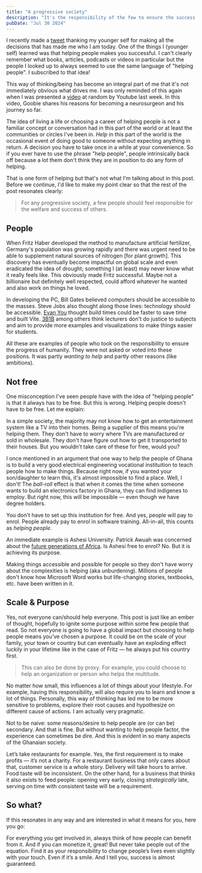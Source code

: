 ```yaml
---
title: "A progressive society"
description: "It's the responsibility of the few to ensure the success of the many."
pubDate: "Jul 30 2024"
---
```


I recently made a [tweet](https://x.com/_yogr/status/1812460239591010689) thanking my younger self for making all the decisions that has made me who I am today. One of the things I (younger self) learned was that helping people makes you successful. I can't clearly remember what books, articles, podcasts or videos in particular but the people I looked up to always seemed to use the same language of "helping people". I subscribed to that idea!

This way of thinking/being has become an integral part of me that it's not immediately obvious what drives me. I was only reminded of this again when I was presented a [video](https://www.youtube.com/watch?v=25LUF8GmbFU&t=130s) at random by Youtube last week. In this video, Goobie shares his reasons for becoming a neurosurgeon and his journey so far.

The idea of living a life or choosing a career of helping people is not a familiar concept or conversation had in this part of the world or at least the communities or circles I've been in. _Help_ in this part of the world is the occasional event of doing good to someone without expecting anything in return. A decision you have to take once in a while at your convenience. So if you ever have to use the phrase "help people", people intrinsically back off because a lot them don't think they are in position to do any form of helping.

That is one form of helping but that's not what I'm talking about in this post. Before we continue, I'd like to make my point clear so that the rest of the post resonates clearly:

> For any progressive society, a few people should feel responsible for the welfare and success of others.

## People

When Fritz Haber developed the method to manufacture artificial fertilizer, Germany's population was growing rapidly and there was urgent need to be able to supplement natural sources of nitrogen [for plant growth]. This discovery has eventually become impactful on global scale and even eradicated the idea of drought; something I (at least) may never know what it really feels like. This obviously made Fritz successful. Maybe not a billionaire but definitely well respected, could afford whatever he wanted and also work on things he loved.

In developing the PC, Bill Gates believed computers should be accessible to the masses. Steve Jobs also thought along those lines: technology should be accessible. [Evan You](https://evanyou.me) thought build times could be faster to save time and built Vite. [3B1B](https://www.youtube.com/c/3blue1brown) among others think lecturers don't do justice to subjects and aim to provide more examples and visualizations to make things easier for students.

All these are examples of people who took on the responsibility to ensure the progress of humanity. They were not asked or voted into these positions. It was partly _wanting to help_ and partly other reasons (like ambitions).

## Not free

One misconception I've seen people have with the idea of "helping people" is that it always has to be free. But this is wrong. Helping people doesn't have to be free. Let me explain:

In a simple society, the majority may not know how to get an entertainment system like a TV into their homes. Being a supplier of this means you're helping them. They don't have to worry where TVs are manufactured or sold in wholesale. They don't have figure out how to get it transported to their houses. But you wouldn't take care of these for free, would you?

I once mentioned in an argument that one way to help the people of Ghana is to build a very good electrical engineering vocational instituition to teach people how to make things. Because right now, if you wanted your son/daughter to learn this, it's almost impossible to find a place. Well, I don't! The _ball-roll_ effect is that when it comes the time when someone wants to build an electronics factory in Ghana, they can find indigenes to employ. But right now, this will be impossible — even though we have degree holders.

You don't have to set up this institution for free. And yes, people will pay to enrol. People already pay to enrol in software training. All-in-all, this counts as _helping people_.

An immediate example is Ashesi University. Patrick Awuah was concerned about the [future generations of Africa](https://www.universityworldnews.com/post.php?story=20240423124250224#:~:text=As%20I%20confronted%20many%20challenges,solve%20these%20problems%20in%20future.). Is Ashesi free to enrol? No. But it is achieving its purpose.

Making things accessible and possible for people so they don't have worry about the complexities is helping (aka unburdening). Millions of people don't know how Microsoft Word works but life-changing stories, textbooks, etc. have been written in it.

## Scale & Purpose

Yes, not everyone can/should help everyone. This post is just like an ember of thought, hopefully to ignite some purpose within some few people that read. So not everyone is going to have a global impact but choosing to help people means you’ve chosen a purpose. It could be on the scale of your family, your town or country but can eventually have an exploding effect luckily in your lifetime like in the case of Fritz — he always put his country first.

> This can also be done by proxy. For example, you could choose to help an organization or person who helps the multitude.

No matter how small, this influences a lot of things about your lifestyle. For example, having this responsibility, will also require you to learn and know a lot of things. Personally, this way of thinking has led me to be more sensitive to problems, explore their root causes and hypothesize on different cause of actions. I am actually very pragmatic.

Not to be naive: some reasons/desire to help people are (or can be) secondary. And that is fine. But without wanting to help people factor, the experience can sometimes be dire. And this is evident in so many aspects of the Ghanaian society.

Let’s take restaurants for example. Yes, the first requirement is to make profits — it’s not a charity. For a restaurant business that only cares about that, customer service is a whole story. Delivery will take hours to arrive. Food taste will be inconsistent. On the other hand, for a business that thinks it also exists to feed people: opening very early, closing *strategically* late, serving on time with consistent taste will be a requirement.

## So what?

If this resonates in any way and are interested in what it means for you, here you go:

For everything you get involved in, always think of how people can benefit from it. And if you can monetize it, great! But never take people out of the equation. Find it as your responsibility to change people’s lives even slightly with your touch. Even if it’s a smile. And I tell you, success is almost guaranteed.
